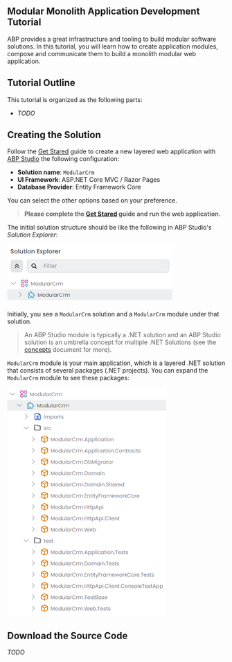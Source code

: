 ## Modular Monolith Application Development Tutorial

ABP provides a great infrastructure and tooling to build modular software solutions. In this tutorial, you will learn how to create application modules, compose and communicate them to build a monolith modular web application.

## Tutorial Outline

This tutorial is organized as the following parts:

* *TODO*

## Creating the Solution

Follow the [Get Stared](../../get-started/layered-web-application.md) guide to create a new layered web application with [ABP Studio](../../studio/index.md) the following configuration:

* **Solution name**: `ModularCrm`
* **UI Framework**: ASP.NET Core MVC / Razor Pages
* **Database Provider**: Entity Framework Core

You can select the other options based on your preference.

> **Please complete the [Get Stared](../../get-started/layered-web-application.md) guide and run the web application.**

The initial solution structure should be like the following in ABP Studio's *Solution Explorer*:

![solution-explorer-modular-crm-initial](images/solution-explorer-modular-crm-initial.png)

Initially, you see a `ModularCrm` solution and a `ModularCrm` module under that solution.

> An ABP Studio module is typically a .NET solution and an ABP Studio solution is an umbrella concept for multiple .NET Solutions (see the [concepts](../../studio/concepts.md) document for more).

`ModularCrm` module is your main application, which is a layered .NET solution that consists of several packages (.NET projects). You can expand the `ModularCrm` module to see these packages:

![solution-explorer-modular-crm-expanded](images/solution-explorer-modular-crm-expanded.png)







## Download the Source Code

*TODO*